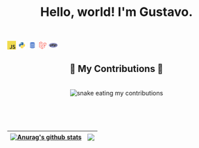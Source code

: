<h1 align="center">Hello, world! I'm Gustavo.</h1>

<br />


<code><img height="20" alt="javascript" src="https://raw.githubusercontent.com/github/explore/80688e429a7d4ef2fca1e82350fe8e3517d3494d/topics/javascript/javascript.png"></code>
<code><img height="20" alt="python" src="https://raw.githubusercontent.com/github/explore/80688e429a7d4ef2fca1e82350fe8e3517d3494d/topics/python/python.png"></code>
<code><img height="20" alt="sql" src="https://raw.githubusercontent.com/github/explore/80688e429a7d4ef2fca1e82350fe8e3517d3494d/topics/sql/sql.png"></code>
<code><img height="20" alt="laravel" src="https://raw.githubusercontent.com/github/explore/5c058a388828bb5fde0bcafd4bc867b5bb3f26f3/topics/laravel/laravel.png"></code>
<code><img height="20" alt="php" src="https://raw.githubusercontent.com/github/explore/80688e429a7d4ef2fca1e82350fe8e3517d3494d/topics/php/php.png"></code>    

<div align="center">
  <h2>🐍 My Contributions 🐍</h2>
  <br>
  <img alt="snake eating my contributions" src="https://raw.githubusercontent.com/gusrapaiva/gusrapaiva/output/github-contribution-grid-snake.svg" />
  
  <br/><br/><br/>
</div>

| <a href="https://github.com/gusrapaiva/github-readme-stats"><img align="center" src="https://github-readme-stats.vercel.app/api?username=gusrapaiva&show_icons=true&include_all_commits=true&theme=buefy&hide_border=true" alt="Anurag's github stats" /></a> | <a href="https://github.com/gusrapaiva/github-readme-stats"><img align="center" src="https://github-readme-stats.vercel.app/api/top-langs/?username=gusrapaiva&layout=compact&theme=buefy&hide_border=true" /></a> |
| ------------- | ------------- |
